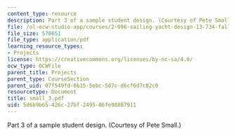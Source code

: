 ```yaml
---
content_type: resource
description: Part 3 of a sample student design. (Courtesy of Pete Small.)
file: /ol-ocw-studio-app/courses/2-996-sailing-yacht-design-13-734-fall-2003/5d6b9b65426c27bf249506fe98887911_small_3.pdf
file_size: 578651
file_type: application/pdf
learning_resource_types:
- Projects
license: https://creativecommons.org/licenses/by-nc-sa/4.0/
ocw_type: OCWFile
parent_title: Projects
parent_type: CourseSection
parent_uid: 07f549fd-6b15-5ebc-5d7c-d6cf6d7c82c0
resourcetype: Document
title: small_3.pdf
uid: 5d6b9b65-426c-27bf-2495-06fe98887911
---
```

Part 3 of a sample student design. (Courtesy of Pete Small.)